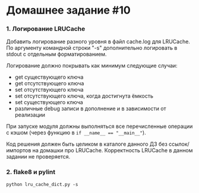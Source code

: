 # Домашнее задание #10

### 1. Логирование LRUCache

Добавить логирование разного уровня в файл cache.log для LRUCache.
По аргументу командной строки "-s" дополнительно логировать в stdout с отдельным форматированием.

Логирование должно покрывать как минимум следующие случаи:
- get существующего ключа
- get отсутствующего ключа
- set отсутствующего ключа
- set отсутствующего ключа, когда достигнута ёмкость
- set существующего ключа
- различные debug записи в дополнение и в зависимости от реализации

При запуске модуля должны выполняться все перечисленные операции с кэшом (через функцию в `if __name__ == "__main__"`).

Код решения должен быть целиком в каталоге данного ДЗ без ссылок/импортов на домашки про LRUCache.
Корректность LRUCache в данном задании не проверяется.

### 2. flake8 и pylint

~~~
python lru_cache_dict.py -s
~~~